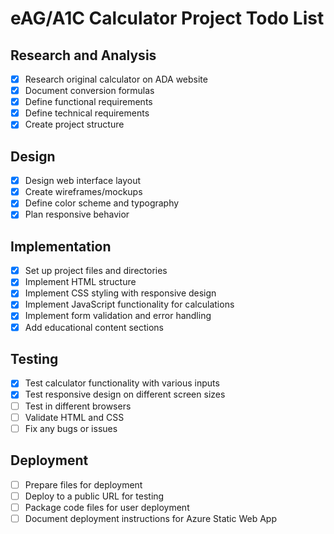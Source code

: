 # eAG/A1C Calculator Project Todo List

## Research and Analysis
- [x] Research original calculator on ADA website
- [x] Document conversion formulas
- [x] Define functional requirements
- [x] Define technical requirements
- [x] Create project structure

## Design
- [x] Design web interface layout
- [x] Create wireframes/mockups
- [x] Define color scheme and typography
- [x] Plan responsive behavior

## Implementation
- [x] Set up project files and directories
- [x] Implement HTML structure
- [x] Implement CSS styling with responsive design
- [x] Implement JavaScript functionality for calculations
- [x] Implement form validation and error handling
- [x] Add educational content sections

## Testing
- [x] Test calculator functionality with various inputs
- [x] Test responsive design on different screen sizes
- [ ] Test in different browsers
- [ ] Validate HTML and CSS
- [ ] Fix any bugs or issues

## Deployment
- [ ] Prepare files for deployment
- [ ] Deploy to a public URL for testing
- [ ] Package code files for user deployment
- [ ] Document deployment instructions for Azure Static Web App
